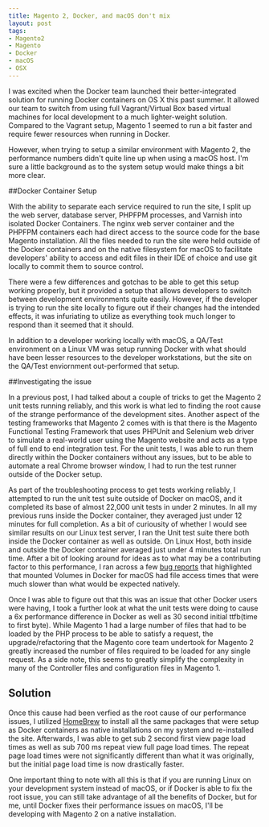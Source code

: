 ```yaml
---
title: Magento 2, Docker, and macOS don't mix
layout: post
tags:
- Magento2
- Magento
- Docker
- macOS
- OSX 
---
```

I was excited when the Docker team launched their better-integrated solution for running Docker containers on OS X this past summer. It allowed our team to switch from using full Vagrant/Virtual Box based virtual machines for local development to a much lighter-weight solution. Compared to the Vagrant setup, Magento 1 seemed to run a bit faster and require fewer resources when running in Docker.

However, when trying to setup a similar environment with Magento 2, the performance numbers didn't quite line up when using a macOS host. I'm sure a little background as to the system setup would make things a bit more clear.

##Docker Container Setup

With the ability to separate each service required to run the site, I split up the web server, database server, PHPFPM processes, and Varnish into isolated Docker Containers. The nginx web server container and the PHPFPM containers each had direct access to the source code for the base Magento installation. All the files needed to run the site were held outside of the Docker containers and on the native filesystem for macOS to facilitate developers' ability to access and edit files in their IDE of choice and use git locally to commit them to source control.

There were a few differences and gotchas to be able to get this setup working properly, but it provided a setup that allows developers to switch between development environments quite easily. However, if the developer is trying to run the site locally to figure out if their changes had the intended effects, it was infuriating to utilize as everything took much longer to respond than it seemed that it should.

In addition to a developer working locally with macOS, a QA/Test environment on a Linux VM was setup running Docker with what should have been lesser resources to the developer workstations, but the site on the QA/Test enviornment out-performed that setup.

##Investigating the issue

In a previous post, I had talked about a couple of tricks to get the Magento 2 unit tests running reliably, and this work is what led to finding the root cause of the strange performance of the development sites. Another aspect of the testing frameworks that Magento 2 comes with is that there is the Magento Functional Testing Framework that uses PHPUnit and Selenium web driver to simulate a real-world user using the Magento website and acts as a type of full end to end integration test. For the unit tests, I was able to run them directly within the Docker containers without any issues, but to be able to automate a real Chrome browser window, I had to run the test runner outside of the Docker setup.

As part of the troubleshooting process to get tests working reliably, I attempted to run the unit test suite outside of Docker on macOS, and it completed its base of almost 22,000 unit tests in under 2 minutes. In all my previous runs inside the Docker container, they averaged just under 12 minutes for full completion. As a bit of curiousity of whether I would see similar results on our Linux test server, I ran the Unit test suite there both inside the Docker container as well as outside. On Linux Host, both inside and outside the Docker container averaged just under 4 minutes total run time. After a bit of looking around for ideas as to what may be a contributing factor to this performance, I ran across a few [bug reports](https://forums.docker.com/t/file-access-in-mounted-volumes-extremely-slow-cpu-bound/8076) that highlighted that mounted Volumes in Docker for macOS had file access times that were much slower than what would be expected natively.

Once I was able to figure out that this was an issue that other Docker users were having, I took a further look at what the unit tests were doing to cause a 6x performance difference in Docker as well as 30 second initial ttfb(time to first byte). While Magento 1 had a large number of files that had to be loaded by the PHP process to be able to satisfy a request, the upgrade/refactoring that the Magento core team undertook for Magento 2 greatly increased the number of files required to be loaded for any single request. As a side note, this seems to greatly simplify the complexity in many of the Controller files and configuration files in Magento 1.

## Solution

Once this cause had been verfied as the root cause of our performance issues, I utilized [HomeBrew](http://brew.sh) to install all the same packages that were setup as Docker containers as native installations on my system and re-installed the site. Afterwards, I was able to get sub 2 second first view page load times as well as sub 700 ms repeat view full page load times. The repeat page load times were not significantly different than what it was originally, but the initial page load time is now drastically faster.

One important thing to note with all this is that if you are running Linux on your development system instead of macOS, or if Docker is able to fix the root issue, you can still take advantage of all the benefits of Docker, but for me, until Docker fixes their performance issues on macOS, I'll be developing with Magento 2 on a native installation.
